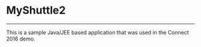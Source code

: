 # MyShuttle2
-------------

This is a sample Java/JEE based application that was used in the Connect 2016 demo.
